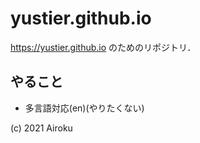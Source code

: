# yustier.github.io

https://yustier.github.io のためのリポジトリ．

## やること

- 多言語対応(en)(やりたくない)

(c) 2021 Airoku
